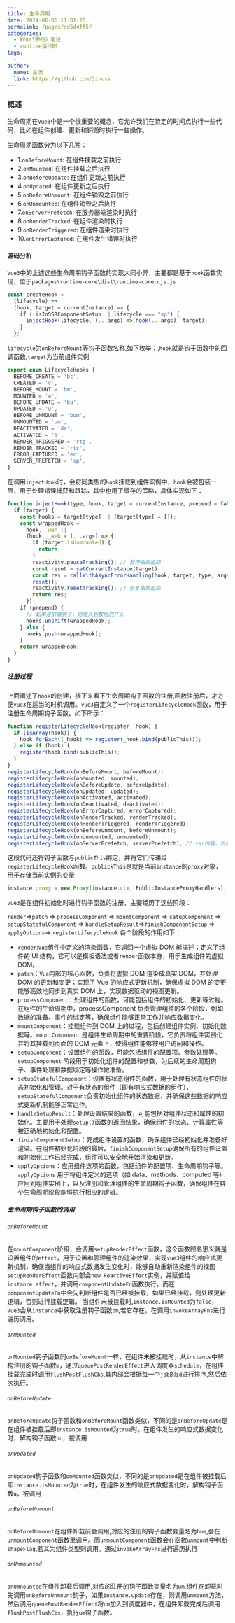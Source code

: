 ```yaml
---
title: 生命周期
date: 2024-06-06 11:01:26
permalink: /pages/dd5d4ff5/
categories:
  - 《Vue3源码》笔记
  - runtime运行时
tags:
  -
author:
  name: 东流
  link: https://github.com/Jinuss
---
```


### 概述

生命周期在`Vue3`中是一个很重要的概念，它允许我们在特定的时间点执行一些代码，比如在组件创建、更新和销毁时执行一些操作。

生命周期函数分为以下几种：

- 1.`onBeforeMount`: 在组件挂载之前执行
- 2.`onMounted`: 在组件挂载之后执行
- 3.`onBeforeUpdate`: 在组件更新之前执行
- 4.`onUpdated`: 在组件更新之后执行
- 5.`onBeforeUnmount`: 在组件销毁之前执行
- 6.`onUnmounted`: 在组件销毁之后执行
- 7.`onServerPrefetch`: 在服务器端渲染时执行
- 8.`onRenderTracked`: 在组件渲染时执行
- 9.`onRenderTriggered`: 在组件渲染时执行
- 10.`onErrorCaptured`: 在组件发生错误时执行

#### 源码分析

`Vue3`中的上述这些生命周期钩子函数的实现大同小异，主要都是基于`hook`函数实现，位于`packages\runtime-core\dist\runtime-core.cjs.js`

```js
const createHook =
  (lifecycle) =>
  (hook, target = currentInstance) => {
    if (!isInSSRComponentSetup || lifecycle === "sp") {
      injectHook(lifecycle, (...args) => hook(...args), target);
    }
  };
```

`lifecycle`为`onBeforeMount`等钩子函数名称,如下枚举：,`hook`就是钩子函数中的回调函数,`target`为当前组件实例

```js
export enum LifecycleHooks {
  BEFORE_CREATE = 'bc',
  CREATED = 'c',
  BEFORE_MOUNT = 'bm',
  MOUNTED = 'm',
  BEFORE_UPDATE = 'bu',
  UPDATED = 'u',
  BEFORE_UNMOUNT = 'bum',
  UNMOUNTED = 'um',
  DEACTIVATED = 'da',
  ACTIVATED = 'a',
  RENDER_TRIGGERED = 'rtg',
  RENDER_TRACKED = 'rtc',
  ERROR_CAPTURED = 'ec',
  SERVER_PREFETCH = 'sp',
}
```

在调用`injectHook`时，会将同类型的`hook`挂载到组件实例中，`hook`会被包装一层，用于处理错误捕获和跟踪，其中也用了缓存的策略，具体实现如下：

```js
function injectHook(type, hook, target = currentInstance, prepend = false) {
  if (target) {
    const hooks = target[type] || (target[type] = []);
    const wrappedHook =
      hook.__weh ||
      (hook.__weh = (...args) => {
        if (target.isUnmounted) {
          return;
        }
        reactivity.pauseTracking(); // 暂停依赖追踪
        const reset = setCurrentInstance(target);
        const res = callWithAsyncErrorHandling(hook, target, type, args);
        reset();
        reactivity.resetTracking(); // 恢复依赖追踪
        return res;
      });
    if (prepend) {
      // 如果是前置钩子，则插入到数组的开头
      hooks.unshift(wrappedHook);
    } else {
      hooks.push(wrappedHook);
    }
    return wrappedHook;
  }
}
```

##### 注册过程

上面阐述了`hook`的创建，接下来看下生命周期钩子函数的注册,函数注册后，才方便`vue3`在适当的时机调用。`vue3`自定义了一个`registerLifecycleHook`函数，用于注册生命周期钩子函数。如下所示：

```js
function registerLifecycleHook(register, hook) {
  if (isArray(hook)) {
    hook.forEach((_hook) => register(_hook.bind(publicThis)));
  } else if (hook) {
    register(hook.bind(publicThis));
  }
}
registerLifecycleHook(onBeforeMount, beforeMount);
registerLifecycleHook(onMounted, mounted);
registerLifecycleHook(onBeforeUpdate, beforeUpdate);
registerLifecycleHook(onUpdated, updated);
registerLifecycleHook(onActivated, activated);
registerLifecycleHook(onDeactivated, deactivated);
registerLifecycleHook(onErrorCaptured, errorCaptured);
registerLifecycleHook(onRenderTracked, renderTracked);
registerLifecycleHook(onRenderTriggered, renderTriggered);
registerLifecycleHook(onBeforeUnmount, beforeUnmount);
registerLifecycleHook(onUnmounted, unmounted);
registerLifecycleHook(onServerPrefetch, serverPrefetch); // ssr内容，后面不会讲
```

这段代码还将钩子函数与`publicThis`绑定，并将它们传递给`registerLifecycleHook`函数。`publickThis`是就是当前`instance`的`proxy`对象，用于存储当前实例的变量

```js
instance.proxy = new Proxy(instance.ctx, PublicInstanceProxyHandlers);
```

`vue3`是在组件初始化时进行钩子函数的注册，主要经历了这些阶段：

`render`=>`patch` => `processComponent` => `mountComponent` => `setupComponent` => `setupStatefulComponent` => `handleSetupResult`=>`finishComponentSetup` => `applyOptions`=> `registerLifecycleHook`
各个阶段的作用如下：

- `render`:`Vue`组件中定义的渲染函数，它返回一个虚拟 DOM 树描述；定义了组件的 UI 结构，它可以是模板语法或者`render`函数本身，用于生成组件的虚拟 DOM。
- `patch`：`Vue`内部的核心函数，负责将虚拟 DOM 渲染成真实 DOM，并处理 DOM 的更新和变更；实现了 Vue 的响应式更新机制，确保虚拟 DOM 的变更能够高效地同步到真实 DOM 上，实现数据驱动的视图更新。
- `processComponent`：处理组件的函数，可能包括组件的初始化、更新等过程。在组件的生命周期中，processComponent 负责管理组件的各个阶段，例如数据的准备、事件的绑定等，确保组件能够正常工作并响应数据变化。
- `mountComponent`：挂载组件到 DOM 上的过程，包括创建组件实例、初始化数据等。`mountComponent` 是组件生命周期中的重要阶段，它负责将组件实例化并将其挂载到页面的 DOM 元素上，使得组件能够被用户访问和操作。
- `setupComponent`：设置组件的函数，可能包括组件的配置项、参数处理等。`setupComponent` 阶段用于初始化组件的配置和参数，为后续的生命周期钩子、事件处理和数据绑定等操作做准备。
- `setupStatefulComponent`：设置有状态组件的函数，用于处理有状态组件的状态初始化和管理。对于有状态的组件（即有响应式数据的组件），`setupStatefulComponent`负责初始化组件的状态数据，并确保这些数据的响应式更新机制能够正常运作。
- `handleSetupResult`：处理设置结果的函数，可能包括对组件状态和属性的初始化。主要用于处理`setup()`函数的返回结果，确保组件的状态、计算属性等被正确地初始化和配置。
- `finishComponentSetup`：完成组件设置的函数，确保组件已经初始化并准备好渲染。在组件初始化阶段的最后，`finishComponentSetup`确保所有的组件设置和初始化工作已经完成，组件可以安全地开始渲染和更新。
- `applyOptions`：应用组件选项的函数，包括组件的配置项、生命周期钩子等。`applyOptions` 用于将组件定义的选项（如 data、methods、computed 等）应用到组件实例上，以及注册和管理组件的生命周期钩子函数，确保组件在各个生命周期阶段能够执行相应的逻辑。

##### 生命周期钩子函数的调用

###### `onBeforeMount`

在`mountComponent`阶段，会调用`setupRenderEffect`函数，这个函数顾名思义就是设置组件的`effect`，用于设置和管理组件的渲染效果，实现`vue3`组件的响应式更新机制，确保当组件的响应式数据发生变化时，能够自动重新渲染组件的视图
`setupRenderEffect`函数内部会`new ReactiveEffect`实例，并赋值给`instance.effect`，并调用`componentUpdateFn`函数执行。而在`componentUpdateFn`中会先判断组件是否已经被挂载，如果已经挂载，则处理更新逻辑，否则进行挂载逻辑。
当组件未被挂载时,`instance.isMounted`为`false`，`Vue3`会从`instance`中获取注册钩子函数`bm`,若它存在，在调用`invokeArrayFns`进行遍历调用。

###### `onMounted`

`onMounted`钩子函数同`onBeforeMount`一样，在组件未被挂载时，从`instance`中解构注册的钩子函数`m`，通过`queuePostRenderEffect`进入调度器`schedule`，在组件挂载完成时调用`flushPostFlushCbs`,其内部会根据每一个`job`的`id`进行排序,然后依次执行。

###### `onBeforeUpdate`

`onBeforeUpdate`钩子函数和`onBeforeMount`函数类似，不同的是`onBeforeUpdate`是在组件被挂载后即`instance.isMounted`为`true`时，在组件发生的响应式数据变化时，解构钩子函数`bu`，被调用

###### `onUpdated`

`onUpdated`钩子函数和`onMounted`函数类似，不同的是`onUpdated`是在组件被挂载后即`instance.isMounted`为`true`时，在组件发生的响应式数据变化时，解构钩子函数`u`，被调用

###### `onBeforeUnmount`

`onBeforeUnmount`在组件卸载前会调用,对应的注册的钩子函数变量名为`bum`,会在`unmountComponent`函数里调用。而`unmountComponent`函数会在函数`unmount`中判断`shapeFlag`,若其为组件类型则调用。通过`invokeArrayFns`进行遍历执行

###### `onUnmounted`
`onUmnounted`在组件卸载后调用,对应的注册的钩子函数变量名为`um`,组件在卸载时先调用`onBeforeUnmount`钩子，如果`instance.update`存在，则调用`unmount`方法，然后调用`queuePostRenderEffect`将`um`加入到调度器中，在组件卸载完成后调用`flushPostFlushCbs`，执行`um`钩子函数。

